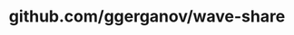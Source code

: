 ---
layout: post
title: github.com/ggerganov/wave-share
categories: link
tags: [انگلیسی, برنامه‌نویسی]
---